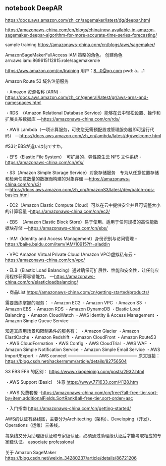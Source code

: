 ## notebook DeepAR 
https://docs.aws.amazon.com/zh_cn/sagemaker/latest/dg/deepar.html

https://amazonaws-china.com/cn/blogs/china/now-available-in-amazon-sagemaker-deepar-algorithm-for-more-accurate-time-series-forecasting/

sample training
https://amazonaws-china.com/cn/blogs/aws/sagemaker/

AmazonSageMakerFullAccess IAM 策略的角色。
创建角色
arn:aws:iam::869615112815:role/sagemakerole

https://aws.amazon.com/cn/training
用户：8...0@qq.com
pwd: a.....1


Amazon Route 53 域名注册服务

・Amazon 资源名称 (ARN)
-https://docs.aws.amazon.com/zh_cn/general/latest/gr/aws-arns-and-namespaces.html

・RDS　（Amazon Relational Database Service）能够在云中轻松设置、操作和扩展关系数据库
―https://amazonaws-china.com/cn/rds/

・AWS Lambda（一项计算服务，可使您无需预配置或管理服务器即可运行代码）
―https://docs.aws.amazon.com/zh_cn/lambda/latest/dg/welcome.html

#S3とEBSが違いは何ですか。

・EFS（Elastic File System）　可扩展的、弹性原生云 NFS 文件系统
-https://amazonaws-china.com/cn/efs/

・S3（Amazon Simple Storage Service）对象存储服务　专为从任意位置存储和检索任意数量的数据而构建的对象存储
―https://amazonaws-china.com/cn/s3/
―https://docs.aws.amazon.com/zh_cn/AmazonS3/latest/dev/batch-ops-basics.html

・EC2（Amazon Elastic Compute Cloud）可以在云中提供安全并且可调整大小的计算容量
-https://amazonaws-china.com/cn/ec2/

・EBS　（Amazon Elastic Block Store）易于使用、适用于任何规模的高性能数据块存储
―https://amazonaws-china.com/cn/ebs/

・IAM（Identity and Access Management）身份识别与访问管理
-https://baike.baidu.com/item/IAM/10915?fr=aladdin

・VPC Amazon Virtual Private Cloud (Amazon VPC)虚拟私有云
-https://amazonaws-china.com/cn/vpc/

・ELB（Elastic Load Balancing）通过确保可扩展性、性能和安全性，让任何应用程序获得容错能力。
―https://amazonaws-china.com/cn/elasticloadbalancing/


・商品List
https://amazonaws-china.com/cn/getting-started/products/

需要熟练掌握的服务：
・Amazon EC2
・Amazon VPC
・Amazon S3
・Amazon EBS
・Amazon RDS
・Amazon DynamoDB
・Elastic Load Balancing
・Amazon CloudWatch
・AWS Identity & Access Management
・Amazon Simple Queue Service
————————————————

知道其应用场景和限制条件的服务有：
・Amazon Glacier
・Amazon ElastiCache
・Amazon Redshift
・Amazon CloudFront
・Amazon Route53
・AWS CloudFormation
・AWS Config
・AWS CloudTrial
・AWS WAF
・Amazon Simple Notification Service
・Amazon Simple Email Service
・AWS Import/Export
・AWS connect
————————————————
原文链接：https://blog.csdn.net/hackermmm/article/details/82756504

S3 EBS EFS 的区别：
https://www.xiaopeiqing.com/posts/2932.html

・AWS Support (Basic)　注意
https://www.771633.com/4128.htm

・AWS 免费套餐
-https://amazonaws-china.com/cn/free/?all-free-tier.sort-by=item.additionalFields.SortRank&all-free-tier.sort-order=asc

・入门指南
https://amazonaws-china.com/cn/getting-started/

AWS的认证有路线图，主要分为Architecting（架构）、Developing（开发）、Operations（运维）三条线。

每条线又分为助理级认证和专家级认证，必须通过助理级认证后才能考取相应的专家级认证。
associate professional

关于 Amazon SageMaker
https://blog.csdn.net/weixin_34280237/article/details/86721206
